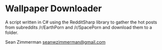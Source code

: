 # Wallpaper Downloader

A script written in C# using the RedditSharp library to gather the hot posts from subreddits /r/EarthPorn and /r/SpacePorn and download them to a folder.

Sean Zimmerman
seanwzimmerman@gmail.com
